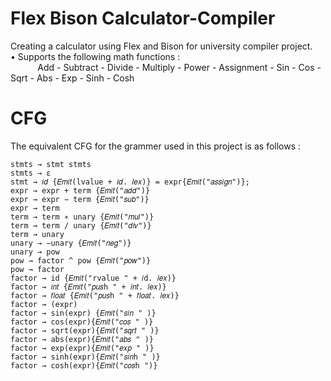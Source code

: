 # Flex Bison Calculator-Compiler
Creating a calculator using Flex and Bison for university compiler project.  
• Supports the following math functions :  
&nbsp;&nbsp;&nbsp;&nbsp;&nbsp;&nbsp;&nbsp;&nbsp;&nbsp;&nbsp;&nbsp;Add - Subtract - Divide - Multiply - Power - Assignment - Sin - Cos - Sqrt - Abs - Exp - Sinh - Cosh

# CFG
The equivalent CFG for the grammer used in this project is as follows :
```
stmts → stmt stmts
stmts → ε
stmt → 𝑖𝑑 {𝐸𝑚𝑖𝑡(lvalue + 𝑖𝑑. 𝑙𝑒𝑥)} = expr{𝐸𝑚𝑖𝑡("𝑎𝑠𝑠𝑖𝑔𝑛")};
expr → expr + term {𝐸𝑚𝑖𝑡("𝑎𝑑𝑑")}
expr → expr − term {𝐸𝑚𝑖𝑡("𝑠𝑢𝑏")}
expr → term
term → term ∗ unary {𝐸𝑚𝑖𝑡("𝑚𝑢𝑙")}
term → term / unary {𝐸𝑚𝑖𝑡("𝑑𝑖𝑣")}
term → unary
unary → −unary {𝐸𝑚𝑖𝑡("𝑛𝑒𝑔")}
unary → pow
pow → factor ^ pow {𝐸𝑚𝑖𝑡("𝑝𝑜𝑤")}
pow → factor
factor → id {𝐸𝑚𝑖𝑡("rvalue " + 𝑖d. 𝑙𝑒𝑥)}
factor → 𝑖𝑛𝑡 {𝐸𝑚𝑖𝑡("𝑝𝑢𝑠h " + 𝑖𝑛𝑡. 𝑙𝑒𝑥)}
factor → 𝑓𝑙𝑜𝑎𝑡 {𝐸𝑚𝑖𝑡("𝑝𝑢𝑠h " + 𝑓𝑙𝑜𝑎𝑡. 𝑙𝑒𝑥)}
factor → (expr)
factor → sin(expr) {𝐸𝑚𝑖𝑡("𝑠𝑖𝑛 " )}
factor → cos(expr){𝐸𝑚𝑖𝑡("𝑐𝑜𝑠 " )}
factor → sqrt(expr){𝐸𝑚𝑖𝑡("𝑠𝑞𝑟𝑡 " )}
factor → abs(expr){𝐸𝑚𝑖𝑡("𝑎𝑏𝑠 " )}
factor → exp(expr){𝐸𝑚𝑖𝑡("𝑒𝑥𝑝 " )}
factor → sinh(expr){𝐸𝑚𝑖𝑡("𝑠𝑖𝑛h " )}
factor → cosh(expr){𝐸𝑚𝑖𝑡("𝑐𝑜𝑠h ")}
```
